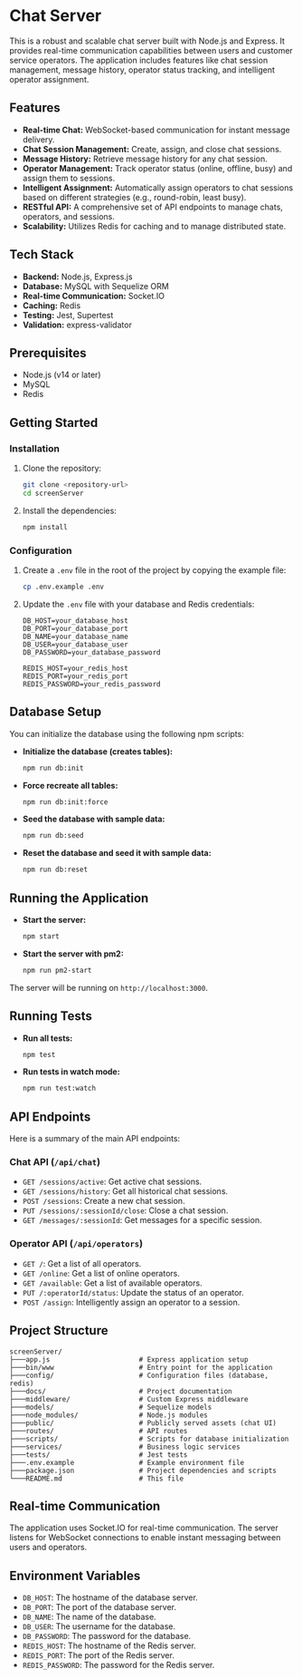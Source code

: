 # Chat Server

This is a robust and scalable chat server built with Node.js and Express. It provides real-time communication capabilities between users and customer service operators. The application includes features like chat session management, message history, operator status tracking, and intelligent operator assignment.

## Features

*   **Real-time Chat:** WebSocket-based communication for instant message delivery.
*   **Chat Session Management:** Create, assign, and close chat sessions.
*   **Message History:** Retrieve message history for any chat session.
*   **Operator Management:** Track operator status (online, offline, busy) and assign them to sessions.
*   **Intelligent Assignment:** Automatically assign operators to chat sessions based on different strategies (e.g., round-robin, least busy).
*   **RESTful API:** A comprehensive set of API endpoints to manage chats, operators, and sessions.
*   **Scalability:** Utilizes Redis for caching and to manage distributed state.

## Tech Stack

*   **Backend:** Node.js, Express.js
*   **Database:** MySQL with Sequelize ORM
*   **Real-time Communication:** Socket.IO
*   **Caching:** Redis
*   **Testing:** Jest, Supertest
*   **Validation:** express-validator

## Prerequisites

*   Node.js (v14 or later)
*   MySQL
*   Redis

## Getting Started

### Installation

1.  Clone the repository:
    ```bash
    git clone <repository-url>
    cd screenServer
    ```

2.  Install the dependencies:
    ```bash
    npm install
    ```

### Configuration

1.  Create a `.env` file in the root of the project by copying the example file:
    ```bash
    cp .env.example .env
    ```

2.  Update the `.env` file with your database and Redis credentials:
    ```env
    DB_HOST=your_database_host
    DB_PORT=your_database_port
    DB_NAME=your_database_name
    DB_USER=your_database_user
    DB_PASSWORD=your_database_password

    REDIS_HOST=your_redis_host
    REDIS_PORT=your_redis_port
    REDIS_PASSWORD=your_redis_password
    ```

## Database Setup

You can initialize the database using the following npm scripts:

*   **Initialize the database (creates tables):**
    ```bash
    npm run db:init
    ```

*   **Force recreate all tables:**
    ```bash
    npm run db:init:force
    ```

*   **Seed the database with sample data:**
    ```bash
    npm run db:seed
    ```

*   **Reset the database and seed it with sample data:**
    ```bash
    npm run db:reset
    ```

## Running the Application

*   **Start the server:**
    ```bash
    npm start
    ```

*   **Start the server with pm2:**
    ```bash
    npm run pm2-start
    ```

The server will be running on `http://localhost:3000`.

## Running Tests

*   **Run all tests:**
    ```bash
    npm test
    ```

*   **Run tests in watch mode:**
    ```bash
    npm run test:watch
    ```

## API Endpoints

Here is a summary of the main API endpoints:

### Chat API (`/api/chat`)

*   `GET /sessions/active`: Get active chat sessions.
*   `GET /sessions/history`: Get all historical chat sessions.
*   `POST /sessions`: Create a new chat session.
*   `PUT /sessions/:sessionId/close`: Close a chat session.
*   `GET /messages/:sessionId`: Get messages for a specific session.

### Operator API (`/api/operators`)

*   `GET /`: Get a list of all operators.
*   `GET /online`: Get a list of online operators.
*   `GET /available`: Get a list of available operators.
*   `PUT /:operatorId/status`: Update the status of an operator.
*   `POST /assign`: Intelligently assign an operator to a session.

## Project Structure

```
screenServer/
├───app.js                      # Express application setup
├───bin/www                     # Entry point for the application
├───config/                     # Configuration files (database, redis)
├───docs/                       # Project documentation
├───middleware/                 # Custom Express middleware
├───models/                     # Sequelize models
├───node_modules/               # Node.js modules
├───public/                     # Publicly served assets (chat UI)
├───routes/                     # API routes
├───scripts/                    # Scripts for database initialization
├───services/                   # Business logic services
├───tests/                      # Jest tests
├───.env.example                # Example environment file
├───package.json                # Project dependencies and scripts
└───README.md                   # This file
```

## Real-time Communication

The application uses Socket.IO for real-time communication. The server listens for WebSocket connections to enable instant messaging between users and operators.

## Environment Variables

*   `DB_HOST`: The hostname of the database server.
*   `DB_PORT`: The port of the database server.
*   `DB_NAME`: The name of the database.
*   `DB_USER`: The username for the database.
*   `DB_PASSWORD`: The password for the database.
*   `REDIS_HOST`: The hostname of the Redis server.
*   `REDIS_PORT`: The port of the Redis server.
*   `REDIS_PASSWORD`: The password for the Redis server.
